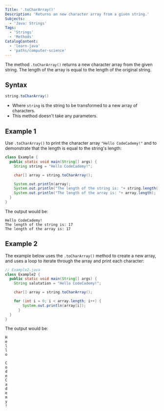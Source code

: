 ```yaml
---
Title: '.toCharArray()'
Description: 'Returns an new character array from a given string.'
Subjects:
  - 'Java: Strings'
Tags:
  - 'Strings'
  - 'Methods'
CatalogContent:
  - 'learn-java'
  - 'paths/computer-science'
---
```


The method `.toCharArray()` returns a new character array from the given string. The length of the array is equal to the length of the original string.

## Syntax

```java
string.toCharArray()
```
- Where `string` is the string to be transformed to a new array of characters.
- This method doesn't take any parameters.

## Example 1

Use `.toCharArray()` to print the character array `"Hello CodeCademy!"` and to demonstrate that the length is equal to the string's length:

```java
class Example {
  public static void main(String[] args) {
    String string = "Hello CodeCademy!";

    char[] array = string.toCharArray();

    System.out.println(array);
    System.out.println("The length of the string is: "+ string.length());
    System.out.println("The length of the array is: "+ array.length);
  }
}
```

The output would be:

```
Hello CodeCademy!
The length of the string is: 17
The length of the array is: 17

```

## Example 2

The example below uses the `.toCharArray()` method to create a new array, and uses a loop to iterate through the array and print each character:

```java
// Example2.java
class Example2 {
  public static void main(String[] args) {
    String salutation = "Hello CodeCademy!";

    char[] array = string.toCharArray();

    for (int i = 0; i < array.length; i++) {
        System.out.println(array[i]);
      }
  }
}
```

The output would be:

```
H
e
l
l
o

C
o
d
e
C
a
d
e
m
y
!
```
